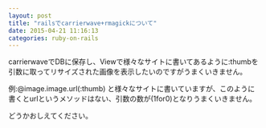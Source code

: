 ```yaml
---
layout: post
title: "railsでcarrierwave+rmagickについて"
date: 2015-04-21 11:16:13
categories: ruby-on-rails
---
```

<p>carrierwaveでDBに保存し、Viewで様々なサイトに書いてあるように:thumbを引数に取ってリサイズされた画像を表示したいのですがうまくいきません。</p>

<p>例:@image.image.url(:thumb) と様々なサイトに書いていますが、このように書くとurlというメソッドはない、引数の数が(1for0)となりうまくいきません。</p>

<p>どうかおしえてください。</p>
